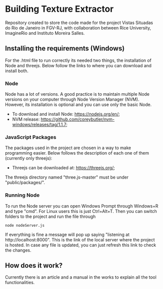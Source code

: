 # Building Texture Extractor

Repository created to store the code made for the project Vistas Situadas do Rio de Janeiro in FGV-RJ, with collaboration between Rice University, ImagineRio and Instituto Moreira Salles.

## Installing the requirements (Windows)

For the .html file to run correctly its needed two things, the installation of Node and threejs. Below follow the links to where you can download and install both.

### Node

Node has a lot of versions. A good practice is to maintain multiple Node versions on your computer through Node Version Manager (NVM). However, its installation is optional and you can use only the basic Node.

- To download and install Node: https://nodejs.org/en/;
- NVM release: https://github.com/coreybutler/nvm-windows/releases/tag/1.1.7;

### JavaScript Packages

The packages used in the project are chosen in a way to make programming easier. Below follows the description of each one of them (currently only threejs):

- Threejs can be downloaded at: https://threejs.org/;

The threejs directory named "three.js-master" must be under "public/packages/".

### Running Node

To run the Node server you can open Windows Prompt through Windows+R and type "cmd". For Linux users this is just Ctrl+Alt+T. Then you can switch folders to the project and run the file through 

    node nodeServer.js

If everything is fine a message will pop up saying "listening at http://localhost:8000". This is the link of the local server where the project is hosted. In case any file is updated, you can just refresh this link to check the changes.

## How does it work?

Currently there is an article and a manual in the works to explain all the tool functionalities.
